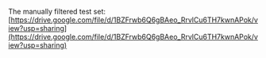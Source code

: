 The manually filtered test set: [https://drive.google.com/file/d/1BZFrwb6Q6gBAeo_RrvlCu6TH7kwnAPok/view?usp=sharing](https://drive.google.com/file/d/1BZFrwb6Q6gBAeo_RrvlCu6TH7kwnAPok/view?usp=sharing)